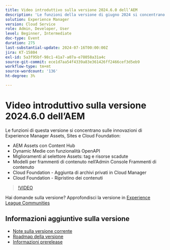 ```yaml
---
title: Video introduttivo sulla versione 2024.6.0 dell’AEM
description: 'Le funzioni della versione di giugno 2024 si concentrano su AEM Assets con Content Hub, Dynamic Medie con funzionalità OpenAPI, miglioramenti al selettore di Assets: tag e risorse scadute, modelli di frammenti di contenuto nell’Admin Console Frammento di contenuto, Cloud Foundation - Aggiunta di archivi privati in Cloud Manager e Cloud Foundation - Ripristino dei contenuti.'
solution: Experience Manager
version: Cloud Service
role: Admin, Developer, User
level: Beginner, Intermediate
doc-type: Event
duration: 275
last-substantial-update: 2024-07-16T00:00:00Z
jira: KT-15804
exl-id: 5a3f95bf-98c1-41a7-a07a-e78058a31a4c
source-git-commit: ece1d7aa54f4339a83e361426ff2466cef3d5eb9
workflow-type: tm+mt
source-wordcount: '136'
ht-degree: 3%

---
```


# Video introduttivo sulla versione 2024.6.0 dell’AEM

Le funzioni di questa versione si concentrano sulle innovazioni di Experience Manager Assets, Sites e Cloud Foundation:

* AEM Assets con Content Hub
* Dynamic Medie con funzionalità OpenAPI
* Miglioramenti al selettore Assets: tag e risorse scadute
* Modelli per frammenti di contenuto nell’Admin Console Frammenti di contenuto
* Cloud Foundation - Aggiunta di archivi privati in Cloud Manager
* Cloud Foundation - Ripristino dei contenuti

>[!VIDEO](https://video.tv.adobe.com/v/3430779/?learn=on)


Hai domande sulla versione?  Approfondisci la versione in [Experience League Communities](https://adobe.ly/47dj9Wj)

## Informazioni aggiuntive sulla versione

* [Note sulla versione corrente](https://experienceleague.adobe.com/docs/experience-manager-cloud-service/content/release-notes/home.html?lang=it)
* [Roadmap della versione](https://experienceleague.adobe.com/docs/experience-manager-release-information/aem-release-updates/update-releases-roadmap.html?lang=it)
* [Informazioni prerelease](https://experienceleague.adobe.com/docs/experience-manager-cloud-service/content/release-notes/prerelease.html)
